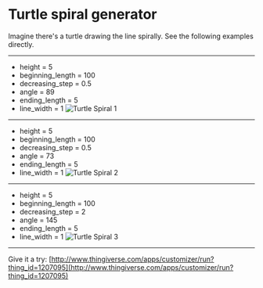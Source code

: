 # Turtle spiral generator

Imagine there's a turtle drawing the line spirally. See the following examples directly.

----
- height = 5
- beginning_length = 100
- decreasing_step = 0.5
- angle = 89
- ending_length = 5
- line_width = 1
![Turtle Spiral 1](http://thingiverse-production-new.s3.amazonaws.com/renders/59/1c/67/d7/47/turtle_spiral_sample_1_preview_featured.JPG)

----
- height = 5
- beginning_length = 100
- decreasing_step = 0.5
- angle = 73
- ending_length = 5
- line_width = 1
![Turtle Spiral 2](http://thingiverse-production-new.s3.amazonaws.com/renders/48/cd/d2/69/43/turtle_spiral_sample_2_preview_featured.JPG)

----
- height = 5
- beginning_length = 100
- decreasing_step = 2
- angle = 145
- ending_length = 5
- line_width = 1
![Turtle Spiral 3](http://thingiverse-production-new.s3.amazonaws.com/renders/cb/dc/bc/3d/de/turtle_spiral_sample_3_preview_featured.JPG)

----
Give it a try: [http://www.thingiverse.com/apps/customizer/run?thing_id=1207095](http://www.thingiverse.com/apps/customizer/run?thing_id=1207095)